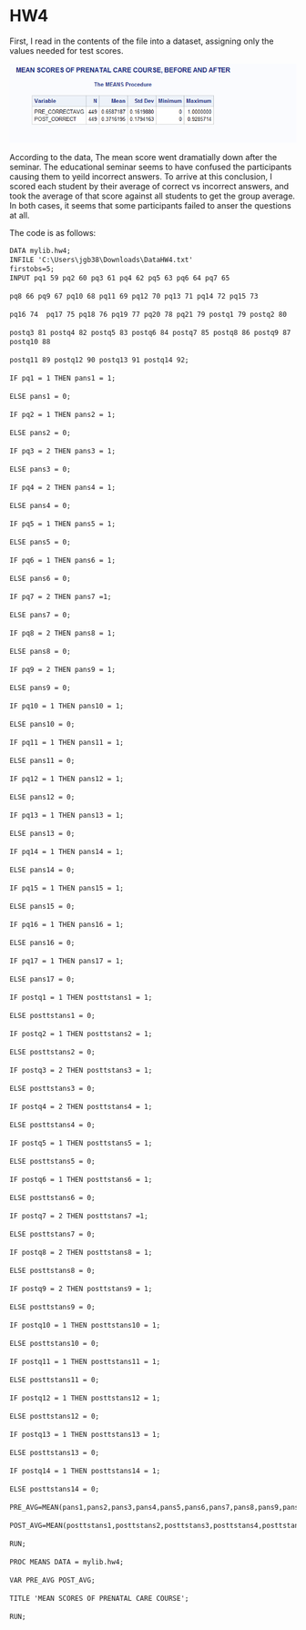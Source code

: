 # HW4

First, I read in the contents of the file into a dataset, assigning only the values needed for test scores.

![](mean.png)

According to the data, The mean score went dramatially down after the seminar.
The educational seminar seems to have confused the participants causing them to yeild
incorrect answers. To arrive at this conclusion, I scored each student by their average of correct vs incorrect answers, and took the average of that score against all students to get the group average.
In both cases, it seems that some participants failed to anser the questions at all.

The code is as follows:  
```sas
DATA mylib.hw4;
INFILE 'C:\Users\jgb38\Downloads\DataHW4.txt'
firstobs=5;
INPUT pq1 59 pq2 60 pq3 61 pq4 62 pq5 63 pq6 64 pq7 65

pq8 66 pq9 67 pq10 68 pq11 69 pq12 70 pq13 71 pq14 72 pq15 73

pq16 74  pq17 75 pq18 76 pq19 77 pq20 78 pq21 79 postq1 79 postq2 80

postq3 81 postq4 82 postq5 83 postq6 84 postq7 85 postq8 86 postq9 87 postq10 88

postq11 89 postq12 90 postq13 91 postq14 92;

IF pq1 = 1 THEN pans1 = 1;

ELSE pans1 = 0;

IF pq2 = 1 THEN pans2 = 1;

ELSE pans2 = 0;

IF pq3 = 2 THEN pans3 = 1;

ELSE pans3 = 0;

IF pq4 = 2 THEN pans4 = 1;

ELSE pans4 = 0;

IF pq5 = 1 THEN pans5 = 1;

ELSE pans5 = 0;

IF pq6 = 1 THEN pans6 = 1;

ELSE pans6 = 0;

IF pq7 = 2 THEN pans7 =1;

ELSE pans7 = 0;

IF pq8 = 2 THEN pans8 = 1;

ELSE pans8 = 0;

IF pq9 = 2 THEN pans9 = 1;

ELSE pans9 = 0;

IF pq10 = 1 THEN pans10 = 1;

ELSE pans10 = 0;

IF pq11 = 1 THEN pans11 = 1;

ELSE pans11 = 0;

IF pq12 = 1 THEN pans12 = 1;

ELSE pans12 = 0;

IF pq13 = 1 THEN pans13 = 1;

ELSE pans13 = 0;

IF pq14 = 1 THEN pans14 = 1;

ELSE pans14 = 0;

IF pq15 = 1 THEN pans15 = 1;

ELSE pans15 = 0;

IF pq16 = 1 THEN pans16 = 1;

ELSE pans16 = 0;

IF pq17 = 1 THEN pans17 = 1;

ELSE pans17 = 0;

IF postq1 = 1 THEN posttstans1 = 1;

ELSE posttstans1 = 0;

IF postq2 = 1 THEN posttstans2 = 1;

ELSE posttstans2 = 0;

IF postq3 = 2 THEN posttstans3 = 1;

ELSE posttstans3 = 0;

IF postq4 = 2 THEN posttstans4 = 1;

ELSE posttstans4 = 0;

IF postq5 = 1 THEN posttstans5 = 1;

ELSE posttstans5 = 0;

IF postq6 = 1 THEN posttstans6 = 1;

ELSE posttstans6 = 0;

IF postq7 = 2 THEN posttstans7 =1;

ELSE posttstans7 = 0;

IF postq8 = 2 THEN posttstans8 = 1;

ELSE posttstans8 = 0;

IF postq9 = 2 THEN posttstans9 = 1;

ELSE posttstans9 = 0;

IF postq10 = 1 THEN posttstans10 = 1;

ELSE posttstans10 = 0;

IF postq11 = 1 THEN posttstans11 = 1;

ELSE posttstans11 = 0;

IF postq12 = 1 THEN posttstans12 = 1;

ELSE posttstans12 = 0;

IF postq13 = 1 THEN posttstans13 = 1;

ELSE posttstans13 = 0;

IF postq14 = 1 THEN posttstans14 = 1;

ELSE posttstans14 = 0;

PRE_AVG=MEAN(pans1,pans2,pans3,pans4,pans5,pans6,pans7,pans8,pans9,pans10,pans11,pans12,pans13,pans14,pans15,pans16,pans17);

POST_AVG=MEAN(posttstans1,posttstans2,posttstans3,posttstans4,posttstans5,posttstans6,posttstans7,posttstans8,posttstans9,posttstans10,posttstans11,posttstans12,posttstans13,posttstans14);

RUN;

PROC MEANS DATA = mylib.hw4;

VAR PRE_AVG POST_AVG;

TITLE 'MEAN SCORES OF PRENATAL CARE COURSE';

RUN;
```
